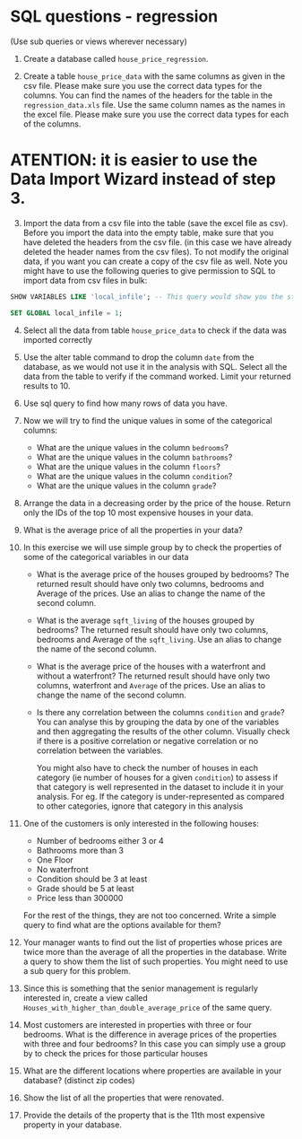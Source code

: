 # SQL questions - regression

(Use sub queries or views wherever necessary)

1. Create a database called `house_price_regression`.

2. Create a table `house_price_data` with the same columns as given in the csv file. Please make sure you use the correct data types for the columns. You can find the names of the headers for the table in the `regression_data.xls` file. Use the same column names as the names in the excel file. Please make sure you use the correct data types for each of the columns.

# ATENTION: it is easier to use the Data Import Wizard instead of step 3.
3. Import the data from a csv file into the table (save the excel file as csv). Before you import the data into the empty table, make sure that you have deleted the headers from the csv file. (in this case we have already deleted the header names from the csv files).  To not modify the original data, if you want you can create a copy of the csv file as well. Note you might have to use the following queries to give permission to SQL to import data from csv files in bulk:

```sql
SHOW VARIABLES LIKE 'local_infile'; -- This query would show you the status of the variable ‘local_infile’. If it is off, use the next command, otherwise you should be good to go

SET GLOBAL local_infile = 1;
```


4.  Select all the data from table `house_price_data` to check if the data was imported correctly

5.  Use the alter table command to drop the column `date` from the database, as we would not use it in the analysis with SQL. Select all the data from the table to verify if the command worked. Limit your returned results to 10.

6.  Use sql query to find how many rows of data you have.

7.  Now we will try to find the unique values in some of the categorical columns:

    - What are the unique values in the column `bedrooms`?
    - What are the unique values in the column `bathrooms`?
    - What are the unique values in the column `floors`?
    - What are the unique values in the column `condition`?
    - What are the unique values in the column `grade`?


8.  Arrange the data in a decreasing order by the price of the house. Return only the IDs of the top 10 most expensive houses in your data.

9.  What is the average price of all the properties in your data?

10. In this exercise we will use simple group by to check the properties of some of the categorical variables in our data

    - What is the average price of the houses grouped by bedrooms? The returned result should have only two columns, bedrooms and Average of the prices. Use an alias to change the name of the second column.
    - What is the average `sqft_living` of the houses grouped by bedrooms? The returned result should have only two columns, bedrooms and Average of the `sqft_living`. Use an alias to change the name of the second column.
    - What is the average price of the houses with a waterfront and without a waterfront? The returned result should have only two columns, waterfront and `Average` of the prices. Use an alias to change the name of the second column.
    - Is there any correlation between the columns `condition` and `grade`? You can analyse this by grouping the data by one of the variables and then aggregating the results of the other column. Visually check if there is a positive correlation or negative correlation or no correlation between the variables.

        You might also have to check the number of houses in each category (ie number of houses for a given `condition`) to assess if that category is well represented in the dataset to include it in your analysis. For eg. If the category is under-represented as compared to other categories, ignore that category in this analysis

11. One of the customers is only interested in the following houses:

    - Number of bedrooms either 3 or 4
    - Bathrooms more than 3
    - One Floor
    - No waterfront
    - Condition should be 3 at least
    - Grade should be 5 at least
    - Price less than 300000

    For the rest of the things, they are not too concerned. Write a simple query to find what are the options available for them?

12. Your manager wants to find out the list of properties whose prices are twice more than the average of all the properties in the database. Write a query to show them the list of such properties. You might need to use a sub query for this problem.

13. Since this is something that the senior management is regularly interested in, create a view called `Houses_with_higher_than_double_average_price` of the same query.

14. Most customers are interested in properties with three or four bedrooms. What is the difference in average prices of the properties with three and four bedrooms? In this case you can simply use a group by to check the prices for those particular houses

15. What are the different locations where properties are available in your database? (distinct zip codes)

16. Show the list of all the properties that were renovated.

17. Provide the details of the property that is the 11th most expensive property in your database.
